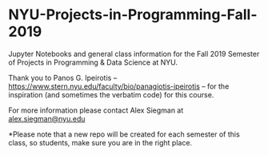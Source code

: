 # NYU-Projects-in-Programming-Fall-2019

Jupyter Notebooks and general class information for the Fall 2019 Semester of Projects in Programming & Data Science at NYU. 

Thank you to Panos G. Ipeirotis – https://www.stern.nyu.edu/faculty/bio/panagiotis-ipeirotis – for the inspiration (and sometimes the verbatim code) for this course.

For more information please contact Alex Siegman at alex.siegman@nyu.edu 

*Please note that a new repo will be created for each semester of this class, so students, make sure you are in the right place. 
